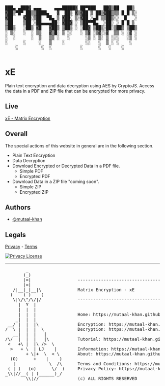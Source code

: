<pre>      
███▄ ▄███▓ ▄▄▄     ▄▄▄█████▓ ██▀███   ██▓▒██   ██▒
▓██▒▀█▀ ██▒▒████▄   ▓  ██▒ ▓▒▓██ ▒ ██▒▓██▒▒▒ █ █ ▒░
▓██    ▓██░▒██  ▀█▄ ▒ ▓██░ ▒░▓██ ░▄█ ▒▒██▒░░  █   ░
▒██    ▒██ ░██▄▄▄▄██░ ▓██▓ ░ ▒██▀▀█▄  ░██░ ░ █ █ ▒ 
▒██▒   ░██▒ ▓█   ▓██▒ ▒██▒ ░ ░██▓ ▒██▒░██░▒██▒ ▒██▒
░ ▒░   ░  ░ ▒▒   ▓▒█░ ▒ ░░   ░ ▒▓ ░▒▓░░▓  ▒▒ ░ ░▓ ░
░  ░      ░  ▒   ▒▒ ░   ░      ░▒ ░ ▒░ ▒ ░░░   ░▒ ░
░      ░     ░   ▒    ░        ░░   ░  ▒ ░ ░    ░  
    ░         ░  ░           ░      ░   ░    ░  
  </pre>
# xE

Plain text encryption and data decryption using AES by CryptoJS. Access the data in a PDF and ZIP file that can be encrypted for more privacy.



## Live

[xE - Matrix Encryption](https://www.mutaal-khan.github.io/xE)


## Overall
The special actions of this website in general are in the following section.
- Plain Text Encryption
- Data Decryption
- Download Encrypted or Decrypted Data in a PDF file.
    - Simple PDF
    - Encrypted PDF
- Download Data in a ZIP file "coming soon".
    - Simple ZIP
    - Encrypted ZIP
    
## Authors

- [@mutaal-khan](https://www.github.com/mutaal-khan)



## Legals

[Privacy](https://www.mutaal-khan.github.io/xE/legals/index.html) - [Terms](https://www.mutaal-khan.github.io/xE/legals/index.html) 

[![Privacy License](https://img.shields.io/badge/License-MIT-green.svg)](https://github.com/mutaal-khan/xE/)

-----
<pre>
        _
       (_)                              
       |=|                  ----------------------------------------------------------------
       |=|                         
   /|__|_|__|\              Matrix Encryption - xE
  (    ( )    )                    
   \|\/\"/\/|/              ----------------------------------------------------------------
     |  Y  |                       
     |  |  |                       
     |  |  |                Home: https://mutaal-khan.github.io/xE/     
    _|  |  |                       
 __/ |  |  |\               Encryption: https://mutaal-khan.github.io/xE/pages/cipher.html
/  \ |  |  |  \             Decryption: https://mutaal-khan.github.io/xE/pages/decipher.html
   __|  |  |   |                   
/\/  |  |  |   |\           Tutorial: https://mutaal-khan.github.io/xE/pages/tutorial.html
 <   +\ |  |\ />  \                   
  >   + \  | LJ    |        Information: https://mutaal-khan.github.io/xE/pages/Information.html
        + \|+  \  < \       About: https://mutaal-khan.github.io/xE/pages/about.html
  (O)      +    |    )             
   |             \  /\      Terms and Conditions: https://mutaal-khan.github.io/xE/pages/legals.html
 ( | )   (o)      \/  )     Privacy Policy: https://mutaal-khan.github.io/xE/pages/legals.html
_\\|//__( | )______)_/      
        \\|//               (c) ALL RIGHTS RESERVED
</pre>
